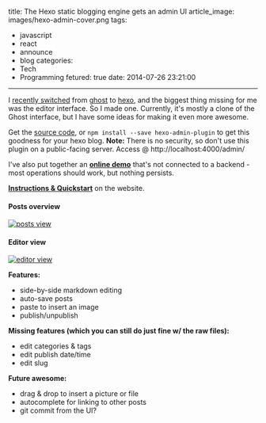 title: The Hexo static blogging engine gets an admin UI
article_image: images/hexo-admin-cover.png
tags:
  - javascript
  - react
  - announce
  - blog
categories:
  - Tech
  - Programming
fetured: true
date: 2014-07-26 23:21:00
---
I [recently switched](/2014/07/26/switching-from-ghost-to-hexo/) from [ghost](http://ghost.org) to [hexo](http://hexo.io), and the biggest thing missing for me was the editor interface. So I made one. Currently, it's mostly a clone of the Ghost interface, but I have some ideas for making it even more awesome.

<!-- more -->

Get the [source code](https://github.com/jaredly/hexo-admin-plugin), or `npm install --save hexo-admin-plugin` to get this goodness for your hexo blog. **Note:** There is no security, so don't use this plugin on a public-facing server. Access @ http://localhost:4000/admin/

I've also put together an **[online demo](http://jaredly.github.io/hexo-admin/admin/)** that's not connected to a backend - most operations should work, but nothing persists.

**[Instructions & Quickstart](http://jaredly.github.io/hexo-admin/)** on the website.

#### Posts overview
[![posts view](/images/pasted-0.png)](http://jaredly.github.io/hexo-admin/)
#### Editor view
[![editor view](/images/pasted-1.png)](http://jaredly.github.io/hexo-admin/)

**Features:**
- side-by-side markdown editing
- auto-save posts
- paste to insert an image
- publish/unpublish

**Missing features (which you can still do just fine w/ the raw files):**
- edit categories & tags
- edit publish date/time
- edit slug

**Future awesome:**
- drag & drop to insert a picture or file
- autocomplete for linking to other posts
- git commit from the UI?
